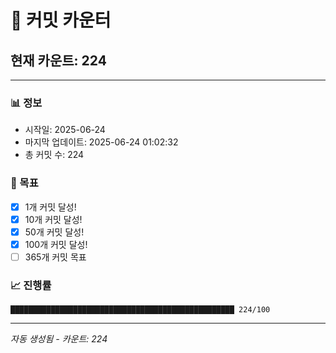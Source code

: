 # 🔢 커밋 카운터

## 현재 카운트: 224

---

### 📊 정보
- 시작일: 2025-06-24
- 마지막 업데이트: 2025-06-24 01:02:32
- 총 커밋 수: 224

### 🎯 목표
- [x] 1개 커밋 달성!
- [x] 10개 커밋 달성!
- [x] 50개 커밋 달성!
- [x] 100개 커밋 달성!
- [ ] 365개 커밋 목표

### 📈 진행률
```
██████████████████████████████████████████████████ 224/100
```

---
*자동 생성됨 - 카운트: 224*
